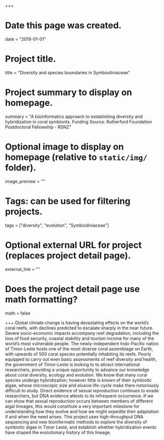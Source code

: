 +++
# Date this page was created.
date = "2019-01-01"

# Project title.
title = "Diversity and species boundaries in Symbiodiniaceae"

# Project summary to display on homepage.
summary = "A bioinformatics approach to establishing diversity and hybridization in coral symbionts. Funding Source: Rutherford Foundation Postdoctoral Fellowship - RSNZ"

# Optional image to display on homepage (relative to `static/img/` folder).
image_preview = ""

# Tags: can be used for filtering projects.
tags = ["diversity", "evolution", "Symbiodiniaceae"]

# Optional external URL for project (replaces project detail page).
external_link = ""

# Does the project detail page use math formatting?
math = false


+++
Global climate change is having devastating effects on the world’s coral reefs, with declines predicted to escalate sharply in the near future. Severe socio-economic impacts accompany reef degradation, including the loss of food security, coastal stability and tourism income for many of the world’s most vulnerable people. The newly-independent Indo-Pacific nation of Timor-Leste hosts one of the most diverse coral assemblage on Earth, with upwards of 500 coral species potentially inhabiting its reefs. Poorly equipped to carry out even basic assessments of reef diversity and health, the government of Timor-Leste is looking to to attract international researchers, providing a unique opportunity to advance our knowledge about coral diversity, ecology and evolution. We know that many coral species undergo hybridization; however little is known of their symbiotic algae, whose microscopic size and elusive life-cycle make them notoriously difficult to study. Direct evidence of sexual reproduction continues to evade researchers, but DNA evidence attests to its infrequent occurrence. If we can show that sexual reproduction occurs between members of different algal lineages, this would constitute a very important milestone for understanding how they evolve and how we might expedite their adaptation if and when the need arises. This project uses high-throughput DNA sequencing and new bioinformatic methods to explore the diversity of symbiotic algae in Timor Leste, and establish whether hybridization events have shaped the evolutionary history of this lineage.
